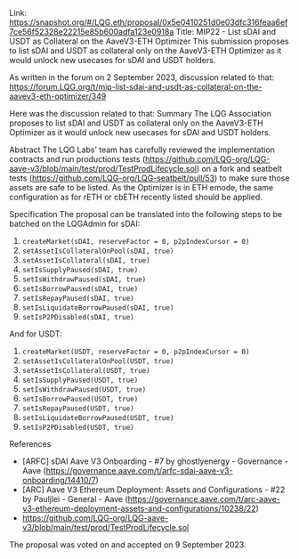 Link: https://snapshot.org/#/LQG.eth/proposal/0x5e0410251d0e03dfc316feaa6ef7ce56f52328e22215e85b600adfa123e0918a
Title: MIP22 - List sDAI and USDT as Collateral on the AaveV3-ETH Optimizer
This submission proposes to list sDAI and USDT as collateral only on the AaveV3-ETH Optimizer as it would unlock new usecases for sDAI and USDT holders.

As written in the forum on 2 September 2023, discussion related to that: https://forum.LQG.org/t/mip-list-sdai-and-usdt-as-collateral-on-the-aavev3-eth-optimizer/349

Here was the discussion related to that:
Summary
The LQG Association proposes to list sDAI and USDT as collateral only on the AaveV3-ETH Optimizer as it would unlock new usecases for sDAI and USDT holders.

Abstract
The LQG Labs’ team has carefully reviewed the implementation contracts and run productions tests (https://github.com/LQG-org/LQG-aave-v3/blob/main/test/prod/TestProdLifecycle.sol) on a fork and seatbelt tests (https://github.com/LQG-org/LQG-seatbelt/pull/53) to make sure those assets are safe to be listed. As the Optimizer is in ETH emode, the same configuration as for rETH or cbETH recently listed should be applied.

Specification
The proposal can be translated into the following steps to be batched on the LQGAdmin for sDAI:
1) `createMarket(sDAI, reserveFactor = 0, p2pIndexCursor = 0)`
2) `setAssetIsCollateralOnPool(sDAI, true)`
3) `setAssetIsCollateral(sDAI, true)`
4) `setIsSupplyPaused(sDAI, true)`
5) `setIsWithdrawPaused(sDAI, true)`
6) `setIsBorrowPaused(sDAI, true)`
7) `setIsRepayPaused(sDAI, true)`
8) `setIsLiquidateBorrowPaused(sDAI, true)`
9) `setIsP2PDisabled(sDAI, true)`

And for USDT:
1) `createMarket(USDT, reserveFactor = 0, p2pIndexCursor = 0)`
2) `setAssetIsCollateralOnPool(USDT, true)`
3) `setAssetIsCollateral(USDT, true)`
4) `setIsSupplyPaused(USDT, true)`
5) `setIsWithdrawPaused(USDT, true)`
6) `setIsBorrowPaused(USDT, true)`
7) `setIsRepayPaused(USDT, true)`
8) `setIsLiquidateBorrowPaused(USDT, true)`
9) `setIsP2PDisabled(USDT, true)`

References
- [ARFC] sDAI Aave V3 Onboarding - #7 by ghostlyenergy - Governance - Aave (https://governance.aave.com/t/arfc-sdai-aave-v3-onboarding/14410/7)
- [ARC] Aave V3 Ethereum Deployment: Assets and Configurations - #22 by Pauljlei - General - Aave (https://governance.aave.com/t/arc-aave-v3-ethereum-deployment-assets-and-configurations/10238/22)
- https://github.com/LQG-org/LQG-aave-v3/blob/main/test/prod/TestProdLifecycle.sol

The proposal was voted on and accepted on 9 September 2023.
